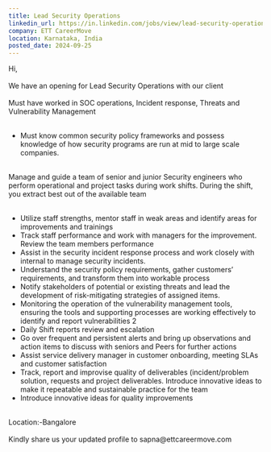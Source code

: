 ```yaml
---
title: Lead Security Operations
linkedin_url: https://in.linkedin.com/jobs/view/lead-security-operations-at-ett-careermove-4034715530?position=47&pageNum=0&refId=dElrHFGNNPEPJRPLEL7ZfA%3D%3D&trackingId=3iNygGX2KNpiN%2FtaGPjiSQ%3D%3D
company: ETT CareerMove
location: Karnataka, India
posted_date: 2024-09-25
---
```


<div class="description__text description__text--rich">
<section class="show-more-less-html" data-max-lines="5">
<div class="show-more-less-html__markup show-more-less-html__markup--clamp-after-5 relative overflow-hidden">
          Hi,<br/><br/>We have an opening for Lead Security Operations with our client<br/><br/>Must have worked in SOC operations, Incident response, Threats and Vulnerability Management<br/><br/><ul><li> Must know common security policy frameworks and possess knowledge of how security programs are run at mid to large scale companies.<br/><br/></li></ul>Manage and guide a team of senior and junior Security engineers who perform operational and project tasks during work shifts. During the shift, you extract best out of the available team<br/><br/><ul><li> Utilize staff strengths, mentor staff in weak areas and identify areas for improvements and trainings</li><li> Track staff performance and work with managers for the improvement. Review the team members performance</li><li> Assist in the security incident response process and work closely with internal to manage security incidents.</li><li> Understand the security policy requirements, gather customers’ requirements, and transform them into workable process</li><li> Notify stakeholders of potential or existing threats and lead the development of risk-mitigating strategies of assigned items.</li><li> Monitoring the operation of the vulnerability management tools, ensuring the tools and supporting processes are working effectively to identify and report vulnerabilities 2</li><li> Daily Shift reports review and escalation</li><li> Go over frequent and persistent alerts and bring up observations and action items to discuss with seniors and Peers for further actions</li><li> Assist service delivery manager in customer onboarding, meeting SLAs and customer satisfaction</li><li> Track, report and improvise quality of deliverables (incident/problem solution, requests and project deliverables. Introduce innovative ideas to make it repeatable and sustainable practice for the team</li><li> Introduce innovative ideas for quality improvements<br/><br/></li></ul>Location:-Bangalore<br/><br/>Kindly share us your updated profile to sapna@ettcareermove.com
        </div>


<!-- --> </section>
</div>